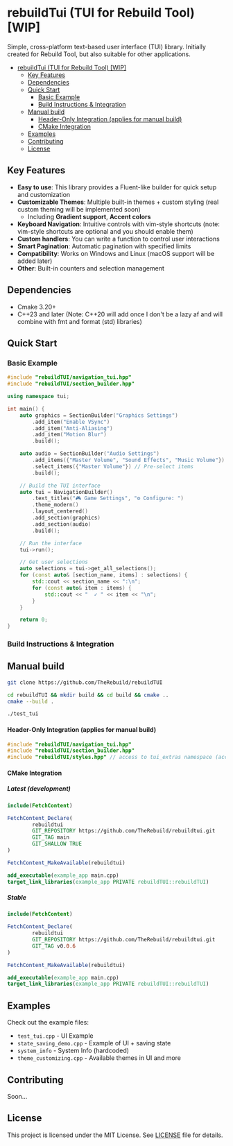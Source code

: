 # rebuildTui (TUI for Rebuild Tool) [WIP]

Simple, cross-platform text-based user interface (TUI) library. Initially created for Rebuild Tool, but also suitable
for other applications.

- [rebuildTui (TUI for Rebuild Tool) \[WIP\]](#rebuildtui-tui-for-rebuild-tool-wip)
    - [Key Features](#key-features)
    - [Dependencies](#dependencies)
    - [Quick Start](#quick-start)
        - [Basic Example](#basic-example)
        - [Build Instructions \& Integration](#build-instructions--integration)
    - [Manual build](#manual-build)
        - [Header-Only Integration (applies for manual build)](#header-only-integration-applies-for-manual-build)
        - [CMake Integration](#cmake-integration)
    - [Examples](#examples)
    - [Contributing](#contributing)
    - [License](#license)

## Key Features

- **Easy to use**: This library provides a Fluent-like builder for quick setup and customization
- **Customizable Themes**: Multiple built-in themes + custom styling (real custom theming will be implemented soon)
    - Including **Gradient support**, **Accent colors**
- **Keyboard Navigation**: Intuitive controls with vim-style shortcuts (note: vim-style shortcuts are optional and you
  should enable them)
- **Custom handlers**: You can write a function to control user interactions
- **Smart Pagination**: Automatic pagination with specified limits
- **Compatibility**: Works on Windows and Linux (macOS support will be added later)
- **Other**: Built-in counters and selection management

## Dependencies

- Cmake 3.20+
- С++23 and later (Note: C++20 will add once I don't be a lazy af and will combine with fmt and format (std) libraries)

## Quick Start

### Basic Example

```cpp
#include "rebuildTUI/navigation_tui.hpp"
#include "rebuildTUI/section_builder.hpp"

using namespace tui;

int main() {
    auto graphics = SectionBuilder("Graphics Settings")
        .add_item("Enable VSync")
        .add_item("Anti-Aliasing")
        .add_item("Motion Blur")
        .build();

    auto audio = SectionBuilder("Audio Settings")
        .add_items({"Master Volume", "Sound Effects", "Music Volume"})
        .select_items({"Master Volume"}) // Pre-select items
        .build();

    // Build the TUI interface
    auto tui = NavigationBuilder()
        .text_titles("🎮 Game Settings", "⚙️ Configure: ")
        .theme_modern()
        .layout_centered()
        .add_section(graphics)
        .add_section(audio)
        .build();

    // Run the interface
    tui->run();

    // Get user selections
    auto selections = tui->get_all_selections();
    for (const auto& [section_name, items] : selections) {
        std::cout << section_name << ":\n";
        for (const auto& item : items) {
            std::cout << "  ✓ " << item << "\n";
        }
    }

    return 0;
}
```

### Build Instructions & Integration

## Manual build

```bash
git clone https://github.com/TheRebuild/rebuildTUI

cd rebuildTUI && mkdir build && cd build && cmake ..
cmake --build .

./test_tui
```

#### Header-Only Integration (applies for manual build)

```cpp
#include "rebuildTUI/navigation_tui.hpp"
#include "rebuildTUI/section_builder.hpp"
#include "rebuildTUI/styles.hpp" // access to tui_extras namespace (accent color and gradient support)
```

#### CMake Integration

##### Latest (development)

```cmake
include(FetchContent)

FetchContent_Declare(
        rebuildtui
        GIT_REPOSITORY https://github.com/TheRebuild/rebuildtui.git
        GIT_TAG main
        GIT_SHALLOW TRUE
)

FetchContent_MakeAvailable(rebuildtui)

add_executable(example_app main.cpp)
target_link_libraries(example_app PRIVATE rebuildTUI::rebuildTUI)
```

##### Stable

```cmake
include(FetchContent)

FetchContent_Declare(
        rebuildtui
        GIT_REPOSITORY https://github.com/TheRebuild/rebuildtui.git
        GIT_TAG v0.0.6
)

FetchContent_MakeAvailable(rebuildtui)

add_executable(example_app main.cpp)
target_link_libraries(example_app PRIVATE rebuildTUI::rebuildTUI)
```

## Examples

Check out the example files:

- `test_tui.cpp` - UI Example
- `state_saving_demo.cpp` - Example of UI + saving state
- `system_info` - System Info (hardcoded)
- `theme_customizing.cpp` - Available themes in UI and more

## Contributing

Soon...

## License

This project is licensed under the MIT License. See [LICENSE](LICENSE) file for details.